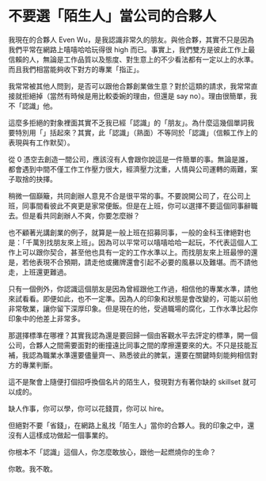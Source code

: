 # 不要選「陌生人」當公司的合夥人

我現在的合夥人 Even Wu，是我認識非常久的朋友。與他合夥，其實不只是因為我們平常在網路上嘻嘻哈哈玩得很 high 而已。事實上，我們雙方是彼此工作上最信賴的人，無論是工作品質以及態度、對生意上的不少看法都有一定以上的水準。而且我們相當能夠收下對方的專業「指正」。

我常常被其他人問到，是否可以跟他合夥創業做生意？對於這類的請求，我常常直接就拒絕掉（當然有時候是用比較委婉的理由，但還是 say no）。理由很簡單，我不「認識」他。

這麼多拒絕的對象裡面其實不乏我已經「認識」的「朋友」。為什麼這幾個單詞我要特別用「」括起來？其實，此「認識」（熟面）不等同於「認識」（信賴工作上的表現與有工作默契）。

從 0 憑空去創造一間公司，應該沒有人會跟你說這是一件簡單的事。無論是誰，都會遇到中間不僅工作工作壓力很大，經濟壓力沈重，人情與公司運轉的兩難，案子取捨的抉擇。

稍微一個巔簸，共同創辦人意見不合是很平常的事。不要說開公司了，在公司上班，同事間看彼此不爽更是家常便飯。但是在上班，你可以選擇不要這個同事辭職去。但是看共同創辦人不爽，你要怎麼辦？

也不顧著光講創業的例子，就算是一般上班在招募同事，一般的金科玉律絕對也是：「千萬別找朋友來上班」。因為可以平常可以嘻嘻哈哈一起玩，不代表這個人工作上可以跟你契合，甚至他也具有一定的工作水準以上。而找朋友來上班最慘的還是，若他表現不合預期，請走他或攤牌還會引起不必要的風暴以及難堪。而不請他走，上班還更難過。

只有一個例外，你認識這個朋友是因為曾經跟他工作過，相信他的專業水準，請他來試看看。即便如此，也不一定準。因為人的印象和狀態是會改變的，可能以前他非常敬業，讓你留下深厚印象。但是現在的他，受過職場的腐化，工作水準比起你印象中的他差上非常多。

那選擇標準在哪裡？其實我認為還是要回歸一個由客觀水平去評定的標準，開一個公司，合夥人之間需要面對的衝撞遠比同事之間的摩擦還要來的大。不只是技能互補，我認為職業水準還要儘量齊一、熟悉彼此的脾氣，還要在關鍵時刻能夠相信對方的專業判斷。

這不是聚會上隨便打個招呼換個名片的陌生人，發現對方有著你缺的 skillset 就可以成的。

缺人作事，你可以學，你可以花錢買，你可以 hire。

但絕對不要「省錢」，在網路上亂找「陌生人」當你的合夥人。我的印象之中，還沒有人這樣成功做起一個事業的。

你根本不「認識」這個人，你怎麼敢放心，跟他一起燃燒你的生命？

你敢。我不敢。
